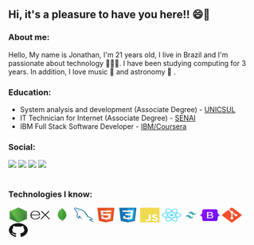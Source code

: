 ## Hi, it's a pleasure to have you here!! 😄👋

### About me:

Hello, My name is Jonathan, I'm 21 years old, I live in Brazil and I'm passionate about technology 👨🏻‍💻. I have been studying computing for 3 years. In addition, I love music 🎵 and astronomy 🌌 .

### Education:

- System analysis and development (Associate Degree) - <a href="https://www.cruzeirodosulvirtual.com.br/">UNICSUL</a>
- IT Technician for Internet (Associate Degree) - <a href="https://www.fiemg.com.br/senai/">SENAI</a>
- IBM Full Stack Software Developer - <a href="https://www.coursera.org/account/accomplishments/specialization/certificate/297YK7ZHWHLC">IBM/Coursera</a>

### Social:

<div> 
  <a href="https://www.linkedin.com/in/jonathandeoliveirarocha/"><img src="https://img.shields.io/badge/-LinkedIn-%230077B5?style=for-the-badge&logo=linkedin&logoColor=white"></a>
  <a href="https://api.whatsapp.com/send?phone=5531999414881&text=Hello!!"><img src="https://img.shields.io/badge/-whatsapp-%25230077B5?style=for-the-badge&logo=whatsapp&logoColor=white"></img></a>
  <a href = "mailto:jonathandeoliveirarocha2002@gmail.com"><img src="https://img.shields.io/badge/Gmail-D14836?style=for-the-badge&logo=gmail&logoColor=white"></a>
  <a href = ""><img src="https://img.shields.io/badge/Portfolio-%236929C4.svg?style=for-the-badge&logo=firefox&logoColor=white"></a>
</div>

<br />

### Technologies I know:

<div style="display: inline_block">
  <img align="center" alt="Node.js" height="30" width="40" src="https://raw.githubusercontent.com/devicons/devicon/master/icons/nodejs/nodejs-original.svg">
  <img align="center" alt="Express" height="30" width="40" src="https://raw.githubusercontent.com/devicons/devicon/master/icons/express/express-original.svg">
  <img align="center" alt="MongoDB" height="30" width="40" src="https://raw.githubusercontent.com/devicons/devicon/master/icons/mongodb/mongodb-original.svg">
  <img align="center" alt="MongoDB" height="30" width="40" src="https://raw.githubusercontent.com/devicons/devicon/master/icons/mysql/mysql-original.svg">
  <img align="center" alt="HTML" height="30" width="40" src="https://raw.githubusercontent.com/devicons/devicon/master/icons/html5/html5-original.svg">
  <img align="center" alt="CSS" height="30" width="40" src="https://raw.githubusercontent.com/devicons/devicon/master/icons/css3/css3-original.svg">
  <img align="center" alt="JavaScript" height="30" width="40" src="https://raw.githubusercontent.com/devicons/devicon/master/icons/javascript/javascript-plain.svg">
  <img align="center" alt="React" height="30" width="40" src="https://raw.githubusercontent.com/devicons/devicon/master/icons/react/react-original.svg">
  <img align="center" alt="Tailwind" height="30" src="https://raw.githubusercontent.com/github/explore/80688e429a7d4ef2fca1e82350fe8e3517d3494d/topics/tailwind/tailwind.png">
  <img align="center" alt="Bootstrap" height="30" width="40" src="https://raw.githubusercontent.com/devicons/devicon/master/icons/bootstrap/bootstrap-original.svg">
  <img align="center" alt="Git" height="30" width="40" src="https://raw.githubusercontent.com/devicons/devicon/master/icons/git/git-original.svg">
  <img align="center" alt="GitHub" height="30" width="40" src="https://raw.githubusercontent.com/devicons/devicon/master/icons/github/github-original.svg">
</div>
